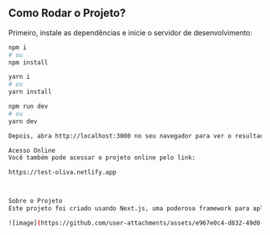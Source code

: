 ## Como Rodar o Projeto?

Primeiro, instale as dependências e inicie o servidor de desenvolvimento:

```bash
npm i
# ou
npm install

yarn i
# ou
yarn install

npm run dev
# ou
yarn dev

Depois, abra http://localhost:3000 no seu navegador para ver o resultado.

Acesso Online
Você também pode acessar o projeto online pelo link:

https://test-oliva.netlify.app



Sobre o Projeto
Este projeto foi criado usando Next.js, uma poderosa framework para aplicações React que permite renderização do lado do servidor, geração de sites estáticos e muito mais.

![image](https://github.com/user-attachments/assets/e967e0c4-d832-49d0-ba75-8696b428d279)

